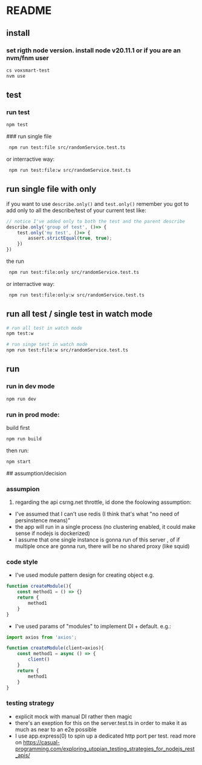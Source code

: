 # README

## install

### set rigth node version. install node v20.11.1 or if you are an nvm/fnm user

```bash
cs voxsmart-test
nvm use 
```

## test

### run test

```bash
npm test
```


### run single file

```bash 
 npm run test:file src/randomService.test.ts
 ```

or interractive way: 

```bash 
 npm run test:file:w src/randomService.test.ts
 ```

## run single file with only

if you want to use `describe.only()` and `test.only()` remember you got to add only to all the describe/test of your current test like: 
```js
// notice I've added only to both the test and the parent describe
describe.only('group of test', ()=> {
    test.only('my test', ()=> {
        assert.strictEqual(true, true);
    })
})
```
the run 


```bash 
 npm run test:file:only src/randomService.test.ts
 ```

or interractive way: 

```bash 
 npm run test:file:only:w src/randomService.test.ts
 ```


## run all test / single test in watch mode

```bash
# run all test in watch mode
npm test:w

# run singe test in watch mode
npm run test:file:w src/randomService.test.ts
```

## run

### run in dev mode

```bash
npm run dev
```

### run in prod mode: 

build first

```bash
npm run build
```

then run: 

```bash
npm start
```



## assumption/decision

### assumpion
1. regarding the api csrng.net throttle, id done the foolowing assumption: 
- I've assumed that I can't use redis (I think that's what "no need of persinstence means)"
- the app will run in a single process (no clustering enabled, it could make sense if nodejs is dockerized)
- I assume that one single instance is gonna run of this server , of if multiple once are gonna run, there will be no shared proxy (like squid)


### code style
- I've used module pattern design for creating object e.g. 

```js
function createModule(){
    const method1 = () => {}
    return {
        method1
    }
}
```

- I've used params of "modules" to implement DI + default. e.g.: 
```js
import axios from 'axios';

function createModule(client=axios){
    const method1 = async () => {
        client()
    }
    return {
        method1
    }
}
```

### testing strategy
- explicit mock with manual DI rather then magic
- there's an exeption for this on the server.test.ts in order to make it as much as near to an e2e possible
- I use app.express(0) to spin up a dedicated http port per test. read more on https://casual-programming.com/exploring_utopian_testing_strategies_for_nodejs_rest_apis/





